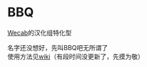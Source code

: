 # BBQ

[Wecab](https://github.com/Ninzore/Wecab)的汉化组特化型

名字还没想好，先叫BBQ吧无所谓了  
使用方法见[wiki](https://github.com/Ninzore/BBQ/wiki)（有段时间没更新了，先摸为敬）
